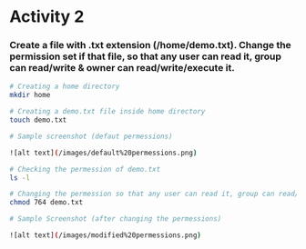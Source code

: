 # Activity 2

### Create a file with .txt extension (/home/demo.txt). Change the permission set if that file, so that any user can read it, group can read/write & owner can read/write/execute it.

```bash
# Creating a home directory
mkdir home

# Creating a demo.txt file inside home directory
touch demo.txt

# Sample screenshot (defaut permessions)

![alt text](/images/default%20permessions.png)

# Checking the permession of demo.txt
ls -l

# Changing the permession so that any user can read it, group can read/write & owner can read/write/execute it.
chmod 764 demo.txt

# Sample Screenshot (after changing the permessions)

![alt text](/images/modified%20permessions.png)
```
